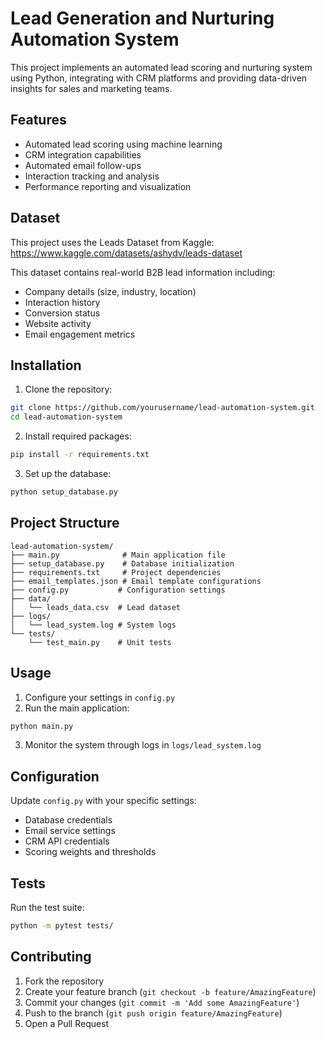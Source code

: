 # Lead Generation and Nurturing Automation System

This project implements an automated lead scoring and nurturing system using Python, integrating with CRM platforms and providing data-driven insights for sales and marketing teams.

## Features

- Automated lead scoring using machine learning
- CRM integration capabilities
- Automated email follow-ups
- Interaction tracking and analysis
- Performance reporting and visualization

## Dataset

This project uses the Leads Dataset from Kaggle:
https://www.kaggle.com/datasets/ashydv/leads-dataset

This dataset contains real-world B2B lead information including:
- Company details (size, industry, location)
- Interaction history
- Conversion status
- Website activity
- Email engagement metrics

## Installation

1. Clone the repository:
```bash
git clone https://github.com/yourusername/lead-automation-system.git
cd lead-automation-system
```

2. Install required packages:
```bash
pip install -r requirements.txt
```

3. Set up the database:
```bash
python setup_database.py
```

## Project Structure

```
lead-automation-system/
├── main.py              # Main application file
├── setup_database.py    # Database initialization
├── requirements.txt     # Project dependencies
├── email_templates.json # Email template configurations
├── config.py           # Configuration settings
├── data/
│   └── leads_data.csv  # Lead dataset
├── logs/
│   └── lead_system.log # System logs
└── tests/
    └── test_main.py    # Unit tests
```

## Usage

1. Configure your settings in `config.py`
2. Run the main application:
```bash
python main.py
```

3. Monitor the system through logs in `logs/lead_system.log`

## Configuration

Update `config.py` with your specific settings:
- Database credentials
- Email service settings
- CRM API credentials
- Scoring weights and thresholds

## Tests

Run the test suite:
```bash
python -m pytest tests/
```

## Contributing

1. Fork the repository
2. Create your feature branch (`git checkout -b feature/AmazingFeature`)
3. Commit your changes (`git commit -m 'Add some AmazingFeature'`)
4. Push to the branch (`git push origin feature/AmazingFeature`)
5. Open a Pull Request

